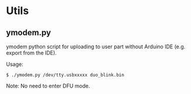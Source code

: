 
# Utils

## ymodem.py

ymodem python script for uploading to user part without Arduino IDE (e.g. export from the IDE).

Usage:

	$ ./ymodem.py /dev/tty.usbxxxxx duo_blink.bin
	
Note: No need to enter DFU mode.
